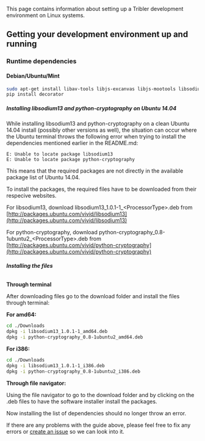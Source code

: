 This page contains information about setting up a Tribler development environment on Linux systems.

## Getting your development environment up and running

### Runtime dependencies

#### Debian/Ubuntu/Mint
```bash
sudo apt-get install libav-tools libjs-excanvas libjs-mootools libsodium13 libx11-6 python-apsw python-cherrypy3 python-crypto python-cryptography python-feedparser python-gmpy python-leveldb python-libtorrent python-m2crypto python-netifaces python-pil python-pyasn1 python-requests python-twisted python-wxgtk2.8 python2.7 vlc python-pip
pip install decorator
```
##### **Installing libsodium13 and python-cryptography on Ubuntu 14.04**

While installing libsodium13 and python-cryptography on a clean Ubuntu 14.04 install (possibly other versions as well), the situation can occur where the Ubuntu terminal throws the following error when trying to install the dependencies mentioned earlier in the README.md:

    E: Unable to locate package libsodium13
    E: Unable to locate package python-cryptography

This means that the required packages are not directly in the available package list of Ubuntu 14.04.

To install the packages, the required files have to be downloaded from their respecive websites.

For libsodium13, download libsodium13\_1.0.1-1\_<ProcessorType\>.deb from [http://packages.ubuntu.com/vivid/libsodium13](http://packages.ubuntu.com/vivid/libsodium13)

For python-cryptography, download python-cryptography\_0.8-1ubuntu2\_<ProcessorType\>.deb from [http://packages.ubuntu.com/vivid/python-cryptography](http://packages.ubuntu.com/vivid/python-cryptography)

###### **Installing the files**
**Through terminal**

After downloading files go to the download folder and install the files through terminal:

**For amd64:**

```bash
cd ./Downloads
dpkg -i libsodium13_1.0.1-1_amd64.deb
dpkg -i python-cryptography_0.8-1ubuntu2_amd64.deb
```
**For i386:**

```bash
cd ./Downloads
dpkg -i libsodium13_1.0.1-1_i386.deb
dpkg -i python-cryptography_0.8-1ubuntu2_i386.deb
```

**Through file navigator:**

Using the file navigator to go to the download folder and by clicking on the .deb files to have the software installer install the packages.

Now installing the list of dependencies should no longer throw an error.

If there are any problems with the guide above, please feel free to fix any errors or [create an issue](https://github.com/Tribler/tribler/issues/new) so we can look into it.
